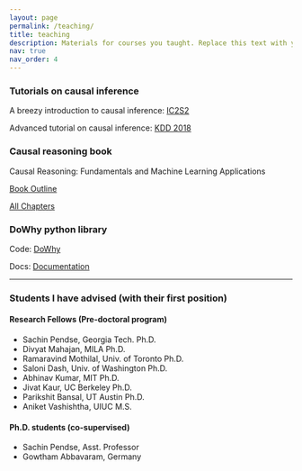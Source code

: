 ```yaml
---
layout: page
permalink: /teaching/
title: teaching
description: Materials for courses you taught. Replace this text with your description.
nav: true
nav_order: 4
---
```


### Tutorials on causal inference

A breezy introduction to causal inference:
[IC2S2](https://www.github.com/amit-sharma/causal-inference-tutorial/)

Advanced tutorial on causal inference:
[KDD 2018](https://causalinference.gitlab.io/kdd-tutorial/)

### Causal reasoning book

Causal Reasoning: Fundamentals and Machine Learning Applications

[Book
Outline](https://causalinference.gitlab.io/Causal-Reasoning-Fundamentals-and-Machine-Learning-Applications/)

[All Chapters](https://causalinference.gitlab.io/)

### DoWhy python library

Code: [DoWhy](https://www.github.com/py-why/dowhy/)

Docs: [Documentation](https://www.pywhy.org/dowhy/)

---

### Students I have advised (with their first position)

#### Research Fellows (Pre-doctoral program)

- Sachin Pendse, Georgia Tech. Ph.D.
- Divyat Mahajan, MILA Ph.D.
- Ramaravind Mothilal, Univ. of Toronto Ph.D.
- Saloni Dash, Univ. of Washington Ph.D.
- Abhinav Kumar, MIT Ph.D.
- Jivat Kaur, UC Berkeley Ph.D.
- Parikshit Bansal, UT Austin Ph.D.
- Aniket Vashishtha, UIUC M.S.

#### Ph.D. students (co-supervised)

- Sachin Pendse, Asst. Professor
- Gowtham Abbavaram, Germany
